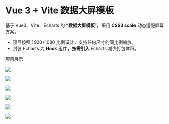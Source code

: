 # Vue 3 + Vite 数据大屏模板

基于 Vue3、Vite、Echarts 的 “**数据大屏模板**”，采用 **CSS3 scale** 动态适配屏幕方案。

- 项目按照 1920*1080 比例设计，支持任何尺寸的同比例缩放。
- 封装 Echarts 为 **Hook** 组件，**按需引入** Echarts 减少打包体积。

项目展示

![](https://gitee.com/zloooong/image_store/raw/master/img/202111231443814.png)

![](https://gitee.com/zloooong/image_store/raw/master/img/202111231443637.png)

![](https://gitee.com/zloooong/image_store/raw/master/img/202111231443994.png)

![](https://gitee.com/zloooong/image_store/raw/master/img/202111231444676.png)

![](https://gitee.com/zloooong/image_store/raw/master/img/202111231444642.png)

![](https://gitee.com/zloooong/image_store/raw/master/img/202111231444928.png)
